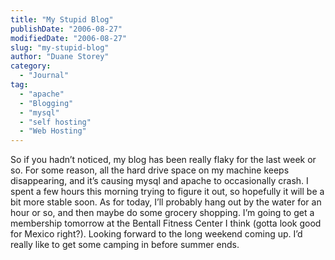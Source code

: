 ```yaml
---
title: "My Stupid Blog"
publishDate: "2006-08-27"
modifiedDate: "2006-08-27"
slug: "my-stupid-blog"
author: "Duane Storey"
category:
  - "Journal"
tag:
  - "apache"
  - "Blogging"
  - "mysql"
  - "self hosting"
  - "Web Hosting"
---
```


So if you hadn’t noticed, my blog has been really flaky for the last week or so. For some reason, all the hard drive space on my machine keeps disappearing, and it’s causing mysql and apache to occasionally crash. I spent a few hours this morning trying to figure it out, so hopefully it will be a bit more stable soon. As for today, I’ll probably hang out by the water for an hour or so, and then maybe do some grocery shopping. I’m going to get a membership tomorrow at the Bentall Fitness Center I think (gotta look good for Mexico right?). Looking forward to the long weekend coming up. I’d really like to get some camping in before summer ends.